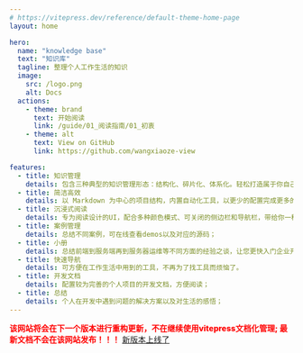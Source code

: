 ```yaml
---
# https://vitepress.dev/reference/default-theme-home-page
layout: home

hero:
  name: "knowledge base"
  text: "知识库"
  tagline: 整理个人工作生活的知识
  image:
    src: /logo.png
    alt: Docs
  actions:
    - theme: brand
      text: 开始阅读
      link: /guide/01_阅读指南/01_初衷
    - theme: alt
      text: View on GitHub
      link: https://github.com/wangxiaoze-view

features:
  - title: 知识管理
    details: 包含三种典型的知识管理形态：结构化、碎片化、体系化。轻松打造属于你自己的知识管理平台
  - title: 简洁高效
    details: 以 Markdown 为中心的项目结构，内置自动化工具，以更少的配置完成更多的事。配合多维索引快速定位每个知识点
  - title: 沉浸式阅读
    details: 专为阅读设计的UI，配合多种颜色模式、可关闭的侧边栏和导航栏，带给你一种沉浸式阅读体验
  - title: 案例管理
    details: 总结不同案例，可在线查看demos以及对应的源码；
  - title: 小册
    details: 总结前端到服务端再到服务器运维等不同方面的经验之谈，让您更快入门企业开发；
  - title: 快速导航
    details: 可方便在工作生活中用到的工具，不再为了找工具而烦恼了。
  - title: 开发文档
    details: 配置较为完善的个人项目的开发文档，方便阅读；
  - title: 总结
    details: 个人在开发中遇到问题的解决方案以及对生活的感悟；
---
```


<div>
<span style="color: #ff0000;font-weight: 800;">该网站将会在下一个版本进行重构更新，不在继续使用vitepress文档化管理; 最新文档不会在该网站发布！！！</span>
<a href="https://github.com/wangxiaoze-view/blog" target="_blank">新版本上线了</a>
</div>